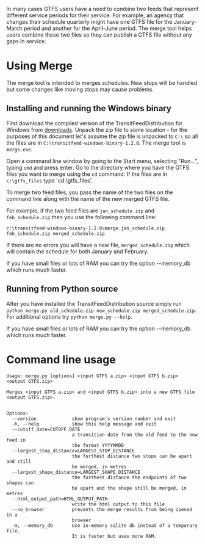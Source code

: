 In many cases GTFS users have a need to combine two feeds that represent different service periods for their service. For example, an agency that changes their schedule quarterly might have one GTFS file for the January-March period and another for the April-June period. The merge tool helps users combine these two files so they can publish a GTFS file without any gaps in service.

# Using Merge

The merge tool is intended to merges schedules. New stops will be handled but some changes like moving stops may cause problems. 

## Installing and running the Windows binary

First download the compiled version of the TransitFeedDistribution for Windows from [downloads](...). Unpack the zip file to some location - for the purposes of this document let's assume the zip file is unpacked to `C:\` so all the files are in `C:\transitfeed-windows-binary-1.2.0`. The merge tool is `merge.exe`.

Open a command line window by going to the Start menu, selecting "Run...", typing `cmd` and press enter. Go to the directory where you have the GTFS files you want to merge using the `cd` command. If the files are in `c:\gtfs_files` type `cd \gtfs_files'. 

To merge two feed files, you pass the name of the two files on the command line along with the name of the new merged GTFS file. 

For example, if the two feed files are `jan_schedule.zip` and `feb_schedule.zip` then you use the following command line:

`c:\transitfeed-windows-binary-1.2.0\merge jan_schedule.zip feb_schedule.zip merged_schedule.zip`

If there are no errors you will have a new file, `merged_schedule.zip` which will contain the schedule for both January and February.

If you have small files or lots of RAM you can try the option --memory_db which runs much faster.

## Running from Python source

After you have installed the TransitFeedDistribution source simply run `python merge.py old_schedule.zip new_schedule.zip merged_schedule.zip`. For additional options try `python merge.py --help`.

If you have small files or lots of RAM you can try the option --memory_db which runs much faster.

# Command line usage

```
Usage: merge.py [options] <input GTFS a.zip> <input GTFS b.zip> <output GTFS.zip>

Merges <input GTFS a.zip> and <input GTFS b.zip> into a new GTFS file
<output GTFS.zip>.


Options:
  --version             show program's version number and exit
  -h, --help            show this help message and exit
  --cutoff_date=CUTOFF_DATE
                        a transition date from the old feed to the new feed in
                        the format YYYYMMDD
  --largest_stop_distance=LARGEST_STOP_DISTANCE
                        the furthest distance two stops can be apart and still
                        be merged, in metres
  --largest_shape_distance=LARGEST_SHAPE_DISTANCE
                        the furthest distance the endpoints of two shapes can
                        be apart and the shape still be merged, in metres
  --html_output_path=HTML_OUTPUT_PATH
                        write the html output to this file
  --no_browser          prevents the merge results from being opened in a
                        browser
  -m, --memory_db       Use in-memory sqlite db instead of a temporary file.
                        It is faster but uses more RAM.
```